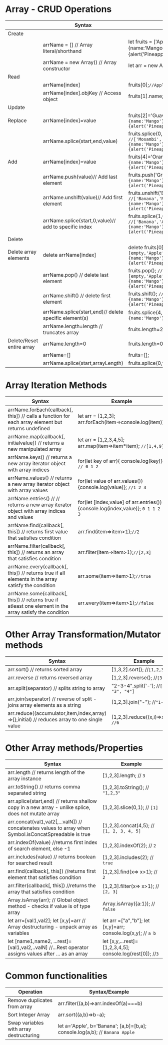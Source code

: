 # Array - CRUD Operations
|                           | Syntax                                                 | Example                                                                                                                            |
|---------------------------|--------------------------------------------------------|------------------------------------------------------------------------------------------------------------------------------------|
| Create                    | 
|                           | arrName = [] // Array literal/shorthand                | let fruits = ['Apple',{name:'Mango'},'Orange',function(){alert('Pineapple')}];                                                     |
|                           | arrName = new Array() // Array constructor             | let arr =  new Array();                                                                                                            |
| Read                      | 
|                            | arrName[index]                                         | fruits[0];`//Apple`                                                                                                                  |
|                           | arrName[index].objKey // Access object                 | fruits[1].name; `// Mango`                                                                                                           |                                                                                                 |
| Update                    |                                                        |                                                                                                                                    |
| Replace                   | arrName[index]=value                                   | fruits[2]='Guava'; `//['Apple',{name:'Mango'},'Guava',function(){alert('Pineapple')}]`                                             |
|                           | arrName.splice(start,end,value)                        | fruits.splice(0,1,'Mosambi'); `//['Mosambi',{name:'Mango'},'Guava',function(){alert('Pineapple')}]`                                  |
| Add                       | arrName[index]=value                                   | fruits[4]='Orange'; `//['Mosambi',{name:'Mango'},'Guava',function(){alert('Pineapple')},'Orange']`                                   |
|                           | arrName.push(value)// Add last element                 | fruits.push('Grapes'); `//['Mosambi',{name:'Mango'},'Guava',function(){alert('Pineapple')},'Orange','Grapes']`                       |
|                           | arrName.unshift(value)// Add first element             | fruits.unshift('Banana'); `//['Banana','Mosambi',{name:'Mango'},'Guava',function(){alert('Pineapple')},'Orange','Grapes']`        |
|                           | arrName.splice(start,0,value)// add to specific index  | fruits.splice(1,0,'Apple'); `//['Banana','Apple','Mosambi',{name:'Mango'},'Guava',function(){alert('Pineapple')},'Orange','Grapes']` |
| Delete                    |                                                        |                                                                                                                                    |
| Delete array elements     | delete arrName[index]                                  | delete fruits[0]; `// [empty,'Apple','Mosambi',{name:'Mango'},'Guava',function(){alert('Pineapple')},'Orange','Grapes']`             |
|                           | arrName.pop() // delete last element                   | fruits.pop(); `// [empty,'Apple','Mosambi',{name:'Mango'},'Guava',function(){alert('Pineapple')},'Orange']`                          |
|                           | arrName.shift() // delete first element                | fruits.shift(); `// ['Apple','Mosambi',{name:'Mango'},'Guava',function(){alert('Pineapple')},'Orange']`                              |
|                           | arrName.splice(start,end)// delete specific element(s) | fruits.splice(4,1); `// ['Apple','Mosambi',{name:'Mango'},'Guava','Orange'] `                                                        |
|                           | arrName.length=length // truncates array               | fruits.length=2; `// ['Apple','Mosambi'];`                                                                                           |
| Delete/Reset entire array | arrName.length=0                                       | fruits.length=0; `// []`                                                                                                             |
|                           | arrName=[]                                             | fruits=[];                                                                                                                         |
|                           | arrName.splice(start,arrayLength)                      | fruits.splice(0,fruits.length);`                                                                                                    |{alert('Pineapple')},'Orange']                              	|                              	

# Array Iteration Methods
| Syntax                                                                                                   | Example                                                                          |
|----------------------------------------------------------------------------------------------------------|----------------------------------------------------------------------------------|
| arrName.forEach(callback[, this]) // calls a function for each array element but returns undefined       | let arr = [1,2,3]; arr.forEach(item=>console.log(item));                         |
| arrName.map(callback[, initialvalue]) // returns a new manipulated array                                 | let arr = [1,2,3,4,5]; arr.map(item=>item*item); `//[1,4,9]`                     |                           |
| arrName.keys() // returns a new array iterator object with array indices                                 | for(let key of arr){ console.log(key)}; `// 0 1 2`                               |
| arrName.values() // returns a new array iterator object with array values                                | for(let value of arr.values()){console.log(value)}; `//1 2 3`                    |
| arrName.entries() // // returns a new array iterator object with array indices and values                | for(let [index,value] of arr.entries()){console.log(index,value)}; `0 1 1 2 2 3` |
| arrName.find(callback[, this]) // returns first value that satisfies condition                           | arr.find(item=>item>1);`//2`                                                     |
| arrName.filter(callback[, this]) // returns an array that satisfies condition                            | arr.filter(item=>item>1);`//[2,3]`                                               |
| arrName.every(callback[, this]) // returns true if all elements in the array satisfy the condition       | arr.some(item=>item>1);`//true`                                                  |
| arrName.some(callback[, this]) // returns true if atleast one element in the array satisfy the condition | arr.every(item=>item>1);`//false`                                                |                                                                                                                 

# Other Array Transformation/Mutator methods
| Syntax                                                                                       | Example                               |
|----------------------------------------------------------------------------------------------|---------------------------------------|
| arr.sort() // returns sorted array                                                           | [1,3,2].sort(); //`[1,2,3]`             |
| arr.reverse // returns reversed array                                                        | [1,2,3].reverse(); //`[3,2,1]`          |
| arr.split(separator) // splits string to array                                               | "2-3-4".split('-'); //`["2", "3", "4"] `|
| arr.join(separator) // reverse of split - joins array elements as a string                   | [1,2,3].join("-"); //`"1-2-3"`          |
| arr.reduce((accumulator,item,index,array) =>{},initial) // reduces array to one single value | [1,2,3].reduce((x,i)=>x+i,0); `//6`     |

# Other Array methods/Properties
| Syntax                                                                                                 | Example                                                     |
|--------------------------------------------------------------------------------------------------------|-------------------------------------------------------------|
| arr.length // returns length of the array instance                                                     | [1,2,3].length; // `3`                                        |
| arr.toString() // returns comma separated string                                                       | [1,2,3].toString(); // `"1,2,3"`                              |
| arr.splice(start,end) // returns shallow copy in a new array -  unlike splice, does not mutate array   | [1,2,3].slice(0,1); // `[1]`                                  |
| arr.concat(val1,val2[,...valN]) // concatenates values to array when Symbol.isConcatSpreadable is true | [1,2,3].concat(4,5); // `[1, 2, 3, 4, 5]`                     |
| arr.indexOf(value) //returns first index of search element, else -1                                    | [1,2,3].indexOf(2); // `2`                                    |
| arr.includes(value) // returns boolean for searched result                                             | [1,2,3].includes(2); // `true`                                |
| arr.find(callback[, this]) //returns first element that satisfies condition                            | [1,2,3].find(x=> x>1); // `2`                                 |
| arr.filter(callback[, this]) //returns the array that satisfies condition                              | [1,2,3].filter(x=> x>1); // `[2, 3]`                          |
| Array.isArray(arr); // Global object method - checks if value is of type array                         | Array.isArray({a:1}); // `false`                              |
| let arr=[val1,val2]; let [x,y]=arr // Array destructuring - unpack array as variables                  | let arr =["a","b"]; let [x,y]=arr; console.log(x,y); // `a b` |
| let [name1,name2, ...rest]= [val1,val2,..valN] //...Rest operator assigns values after … as an array   | let [x,y,...rest]=[1,2,3,4,5]; console.log(rest[0]); //`3`    |

# Common functionalities
| Operation                               | Syntax/Example                                                            |
|-----------------------------------------|---------------------------------------------------------------------------|
| Remove duplicates from array            | arr.filter((a,b)=>arr.indexOf(a)===b)                                     |
| Sort Integer Array                      | arr.sort((a,b)=>b-a);                                                     |
| Swap variables with array destructuring | let a='Apple', b='Banana'; [a,b]=[b,a]; console.log(a,b); // `Banana Apple` |
